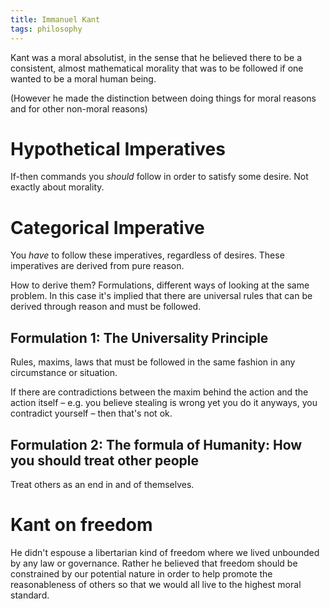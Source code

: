 ```yaml
---
title: Immanuel Kant
tags: philosophy
---
```


Kant was a moral absolutist, in the sense that he believed there to be a consistent, almost mathematical morality that was to be followed if one wanted to be a moral human being. 

(However he made the distinction between doing things for moral reasons and for other non-moral reasons)

# Hypothetical Imperatives
If-then commands you _should_ follow in order to satisfy some desire. Not exactly about morality.

# Categorical Imperative
You _have_ to follow these imperatives, regardless of desires. These imperatives are derived from pure reason.

How to derive them? Formulations, different ways of looking at the same problem. In this case it's implied that there are universal rules that can be derived through reason and must be followed.

## Formulation 1: The Universality Principle
Rules, maxims, laws that must be followed in the same fashion in any circumstance or situation. 

If there are contradictions between the maxim behind the action and the action itself – e.g. you believe stealing is wrong yet you do it anyways, you contradict yourself – then that's not ok.

## Formulation 2: The formula of Humanity: How you should treat other people
Treat others as an end in and of themselves.

# Kant on freedom
He didn't espouse a libertarian kind of freedom where we lived unbounded by any law or governance. Rather he believed that freedom should be constrained by our potential nature in order to help promote the reasonableness of others so that we would all live to the highest moral standard. 